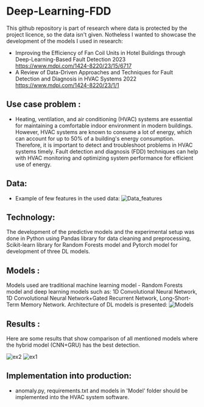 # Deep-Learning-FDD

This github repository is part of research where data is protected by the project licence, so the data isn't given. Notheless I wanted to showcase the development of the models I used in research:
- Improving the Efficiency of Fan Coil Units in Hotel Buildings through Deep-Learning-Based Fault Detection 2023
https://www.mdpi.com/1424-8220/23/15/6717
- A Review of Data-Driven Approaches and Techniques for Fault Detection and Diagnosis in HVAC Systems 2022
https://www.mdpi.com/1424-8220/23/1/1


## Use case problem :
- Heating, ventilation, and air conditioning (HVAC) systems are essential for maintaining a comfortable indoor environment in modern buildings. However, HVAC systems are known to consume a lot of energy, which can account for up to 50% of a building's energy consumption. Therefore, it is important to detect and troubleshoot problems in HVAC systems timely. Fault detection and diagnosis (FDD) techniques can help with HVAC monitoring and optimizing system performance for efficient use of energy.

## Data:
- Example of few features in the used data:
![Data_features](https://github.com/IvaMate/Fault-Detection-and-Diagnosis-with-DL-and-ML-algorithms/assets/55032190/4e504cd4-a89c-4ae6-afb5-ab3e411fa792)

## Technology:
The development of the predictive models and the experimental setup was done in Python using Pandas library for data cleaning and preprocessing, Scikit-learn library for Random Forests model and Pytorch model for development of three DL models. 

## Models :
Models used are traditional machine learning model - Random Forests model and deep learning models such as: 1D Convolutional Neural Network, 1D Convolutional Neural Network+Gated Recurrent Network, Long-Short-Term Memory Network.
Architecture of DL models is presented:
![Models](https://github.com/IvaMate/Fault-Detection-and-Diagnosis-with-DL-and-ML-algorithms/assets/55032190/41b2dc8d-d7cd-4781-83df-38ef25d02ae4)

## Results :
Here are some results that show comparison of all mentioned models where the hybrid model (CNN+GRU) has the best detection.

![ex2](https://github.com/IvaMate/Fault-Detection-and-Diagnosis-with-DL-and-ML-algorithms/assets/55032190/74049a47-aba9-426b-94ef-d0a9da460687)
![ex1](https://github.com/IvaMate/Fault-Detection-and-Diagnosis-with-DL-and-ML-algorithms/assets/55032190/63fd3514-97fa-423a-900a-4ce79ce97e17)

## Implementation into production:
- anomaly.py, requirements.txt and models in 'Model' folder should be implemented into the HVAC system software. 
